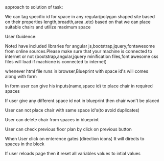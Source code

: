 approach to solution of task:

We can tag specific id for space in any regular/polygan shaped site based on their properties length,breadth,area..etc)
based on that we can place suitable chairs and utilize maximum space



User Guidence:

Note:I have included libraries for angular js,bootstrap,jquery,fontawesome from online sources.Please make sure that your machine is connected to internet or not
(bootstrap,angular,jquery minification files,font awesome css files will load if machicne is connected to internet)

whenever html file runs in browser,Blueprint with space id's will comes along with form

In form user can give his inputs(name,space id) to place chair in required spaces

If user give any different space id not in blueprint then chair won't be placed

User can not place chair with same space id's(to avoid duplicates)

User can delete chair from spaces in blueprint

User can check previous floor plan by click on previous button 

When User click on enterence gates (direction icons) It will directs to spaces in the block

If user reloads page then it reset all variables values to intial values










